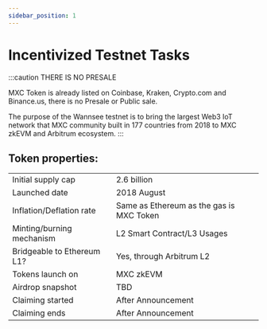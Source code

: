 ```yaml
---
sidebar_position: 1
---
```


# Incentivized Testnet Tasks

:::caution THERE IS NO PRESALE

MXC Token is already listed on Coinbase, Kraken, Crypto.com and Binance.us, there is no Presale or Public sale.

The purpose of the Wannsee testnet is to bring the largest Web3 IoT network that MXC community built in 177 countries from 2018 to MXC zkEVM and Arbitrum ecosystem.
:::



## Token properties:

|                            |                                          |
|----------------------------|------------------------------------------|
| Initial supply cap         | 2.6 billion                              |
| Launched date              | 2018 August                              |
| Inflation/Deflation rate   | Same as Ethereum as the gas is MXC Token |
| Minting/burning mechanism  | L2 Smart Contract/L3 Usages              |
| Bridgeable to Ethereum L1? | Yes, through Arbitrum L2                 |
| Tokens launch on           | MXC zkEVM                                |
| Airdrop snapshot           | TBD                                      |
| Claiming started           | After Announcement                       |
| Claiming ends              | After Announcement                       |





